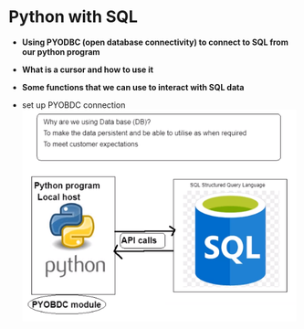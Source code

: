 # Python with SQL
- **Using PYODBC (open database connectivity) to connect to SQL from our python program**

- **What is a cursor and how to use it**

- **Some functions that we can use to interact with SQL data**

- set up PYOBDC connection
![](/python_with_sql.png)


